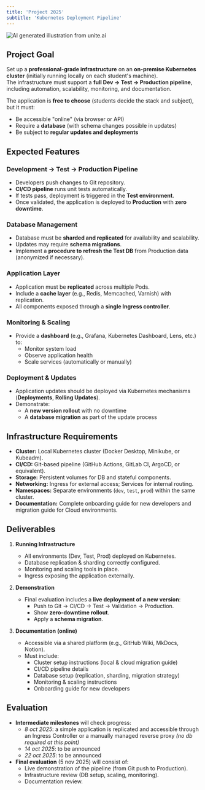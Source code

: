 ```yaml
---
title: 'Project 2025'
subtitle: 'Kubernetes Deployment Pipeline'
---
```


![AI generated illustration from [unite.ai](https://www.unite.ai/deploying-large-language-models-on-kubernetes-a-comprehensive-guide/)](./DALL·E-2024-06-18-12.27.28-Create-a-clean-16_9-banner-for-an-article-titled-Kubernetes.-Ensure-the-elements-convey-the-themes-of-container-orchestration-and-cloud-computing.-I.webp)

## Project Goal

Set up a **professional-grade infrastructure** on an **on-premise Kubernetes
cluster** (initially running locally on each student's machine).  
The infrastructure must support a **full Dev → Test → Production pipeline**,
including automation, scalability, monitoring, and documentation.

The application is **free to choose** (students decide the stack and subject),
but it must:

- Be accessible "online" (via browser or API)
- Require a **database** (with schema changes possible in updates)
- Be subject to **regular updates and deployments**

## Expected Features

### Development → Test → Production Pipeline

- Developers push changes to Git repository.
- **CI/CD pipeline** runs unit tests automatically.
- If tests pass, deployment is triggered in the **Test environment**.
- Once validated, the application is deployed to **Production** with **zero
  downtime**.

### Database Management

- Database must be **sharded and replicated** for availability and scalability.
- Updates may require **schema migrations**.
- Implement a **procedure to refresh the Test DB** from Production data
  (anonymized if necessary).

### Application Layer

- Application must be **replicated** across multiple Pods.
- Include a **cache layer** (e.g., Redis, Memcached, Varnish) with replication.
- All components exposed through a **single Ingress controller**.

### Monitoring & Scaling

- Provide a **dashboard** (e.g., Grafana, Kubernetes Dashboard, Lens, etc.) to:
  - Monitor system load
  - Observe application health
  - Scale services (automatically or manually)

### Deployment & Updates

- Application updates should be deployed via Kubernetes mechanisms
  (**Deployments**, **Rolling Updates**).
- Demonstrate:
  - A **new version rollout** with no downtime
  - A **database migration** as part of the update process

## Infrastructure Requirements

- **Cluster:** Local Kubernetes cluster (Docker Desktop, Minikube, or Kubeadm).
- **CI/CD:** Git-based pipeline (GitHub Actions, GitLab CI, ArgoCD, or
  equivalent).
- **Storage:** Persistent volumes for DB and stateful components.
- **Networking:** Ingress for external access; Services for internal routing.
- **Namespaces:** Separate environments (`dev`, `test`, `prod`) within the same
  cluster.
- **Documentation:** Complete onboarding guide for new developers and migration
  guide for Cloud environments.

## Deliverables

1. **Running Infrastructure**
   - All environments (Dev, Test, Prod) deployed on Kubernetes.
   - Database replication & sharding correctly configured.
   - Monitoring and scaling tools in place.
   - Ingress exposing the application externally.

2. **Demonstration**
   - Final evaluation includes a **live deployment of a new version**:
     - Push to Git → CI/CD → Test → Validation → Production.
     - Show **zero-downtime rollout**.
     - Apply a **schema migration**.

3. **Documentation (online)**
   - Accessible via a shared platform (e.g., GitHub Wiki, MkDocs, Notion).
   - Must include:
     - Cluster setup instructions (local & cloud migration guide)
     - CI/CD pipeline details
     - Database setup (replication, sharding, migration strategy)
     - Monitoring & scaling instructions
     - Onboarding guide for new developers

## Evaluation

- **Intermediate milestones** will check progress:
  - _8 oct 2025_: a simple application is replicated and accessible through an
    Ingress Controller or a manually managed reverse proxy _(no db required at
    this point)_
  - _14 oct 2025_: to be announced
  - _22 oct 2025_: to be announced
- **Final evaluation** (5 nov 2025) will consist of:
  - Live demonstration of the pipeline (from Git push to Production).
  - Infrastructure review (DB setup, scaling, monitoring).
  - Documentation review.
